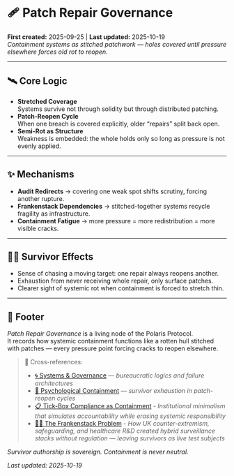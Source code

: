 # 🩹 Patch Repair Governance  
**First created:** 2025-09-25 | **Last updated:** 2025-10-19  
*Containment systems as stitched patchwork — holes covered until pressure elsewhere forces old rot to reopen.*  

---

## 🛰️ Core Logic  

- **Stretched Coverage**  
  Systems survive not through solidity but through distributed patching.  
- **Patch-Reopen Cycle**  
  When one breach is covered explicitly, older “repairs” split back open.  
- **Semi-Rot as Structure**  
  Weakness is embedded: the whole holds only so long as pressure is not evenly applied.  

---

## ✨ Mechanisms  

- **Audit Redirects** → covering one weak spot shifts scrutiny, forcing another rupture.  
- **Frankenstack Dependencies** → stitched-together systems recycle fragility as infrastructure.  
- **Containment Fatigue** → more pressure = more redistribution = more visible cracks.  

---

## 🐦‍🔥 Survivor Effects  

- Sense of chasing a moving target: one repair always reopens another.  
- Exhaustion from never receiving whole repair, only surface patches.  
- Clearer sight of systemic rot when containment is forced to stretch thin.  

---

## 🏮 Footer  

*Patch Repair Governance* is a living node of the Polaris Protocol.  
It records how systemic containment functions like a rotten hull stitched with patches — every pressure point forcing cracks to reopen elsewhere.  

> 📡 Cross-references:
> 
> - [🌀 Systems & Governance](../🌀_System_Governance/README.md) — *bureaucratic logics and failure architectures*  
> - [🧠 Psychological Containment](../../../../Metadata_Sabotage_Network/Narrative_And_Psych_Ops/🧠_Psychological_Containment) — *survivor exhaustion in patch-reopen cycles*
> - [📋 Tick-Box Compliance as Containment](./📋_tick_box_compliance_as_containment.md) - *Institutional minimalism that simulates accountability while erasing systemic responsibility*
> - [🧟‍♀️ The Frankenstack Problem](../🧪_Development_Experimentation/🧟‍♀️_the_frankenstack_problem.md) - *How UK counter-extremism, safeguarding, and healthcare R&D created hybrid surveillance stacks without regulation — leaving survivors as live test subjects*   

*Survivor authorship is sovereign. Containment is never neutral.*  

_Last updated: 2025-10-19_
